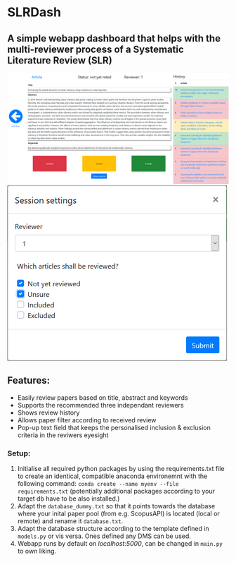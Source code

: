 # SLRDash

## A simple webapp dashboard that helps with the multi-reviewer process of a Systematic Literature Review (SLR)

![Demo1](/SLRDash_demo1.png)
![Demo2](/SLRDash_demo2.png)

## Features:
- Easily review papers based on title, abstract and keywords
- Supports the recommended three independant reviewers
- Shows review history
- Allows paper filter according to received review 
- Pop-up text field that keeps the personalised inclusion & exclusion criteria in the reviwers eyesight

### Setup:
1. Initialise all required python packages by using the requirements.txt file to create an identical, compatible anaconda environemnt with the following command: `conda create --name myenv --file requirements.txt` (potentially additional packages according to your target db have to be also installed.)
2. Adapt the `database_dummy.txt` so that it points towards the database where your inital paper pool (from e.g. ScopusAPI) is located (local or remote) and rename it `database.txt`.
3. Adapt the database structure according to the template defined in `models.py` or vis versa. Ones defined any DMS can be used.
4. Webapp runs by default on *localhost:5000*, can be changed in `main.py` to own liking.